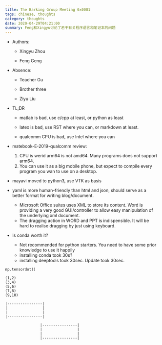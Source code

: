 ```yaml
---
title: The Barking Group Meeting 0x0001
tags: chinese, thoughts
category: thoughts
date: 2020-04-29T04:21:00
summary: Feng和Xingyu讨论了若干有关程序语言和笔记本的问题
---
```


- Authors:

  - Xingyu Zhou

  - Feng Geng

- Absence:

  - Teacher Gu

  - Brother three

  - Ziyu Liu

- TL;DR  

  - matlab is bad, use c/cpp at least, or python as least

  - latex is bad, use RST where you can, or markdown at least.

  - qualcomm CPU is bad, use Intel where you can

- matebook-E-2019-qualcomm review:
  1. CPU is werid arm64 is not amd64. Many programs does not support arm64.
  1. You can use it as a big mobile phone, but expect to compile every program you wan to use on a desktop.


- mayavi moved to python3, use VTK as basis
- yaml is more human-friendly than html and json, should serve as a better format for writing blog/document. 
   - Microsoft Office suites uses XML to store its content. Word is providing a very good GUI/controller to allow easy manipulation of the underlying xml document.
   - The dragging action in WORD and PPT is indispensible. It will be hard to realise dragging by just using keyboard.

- Is conda worth it?
  - Not recommended for python starters. You need to have some prior knowledge to use it happily
  - installing conda took 30s?
  - installing deeptools took 30sec. Update took 30sec.

```
np.tensordot()

(1,2)
(3,4)
(5,6)
(7,8)
(9,10)
```



    |----------------|
    |                |
    |                |
    |----------------|

				    |----------------|
				    |                |
				    |                |
				    |----------------|
